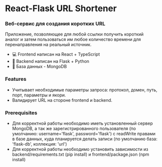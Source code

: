 # React-Flask URL Shortener
### Веб-сервис для создания коротких URL

Приложение, позволяющее для любой ссылки получить короткий аналог и затем пользоваться им любое количество времени для перенаправления на реальный источник.

- 💻 Frontend написан на React + TypeScript
- 🔨 Backend написан на Flask + Python
- 💾 База данных - MongoDB
### Features

- Учитывает необходимые параметры запроса: протокол, домен, путь, порт, параметры и якори.
- Валидирует URL на стороне frontend и backend.
### Prerequisites

- Для корректной работы необходимо иметь установленный сервер MongoDB, а так же зарегистрированного пользователя (по умолчанию: username='flask', password='flask') с readWrite правами в базе данных, куда планируется делать записи (по умолчанию база: 'flask-db', коллекция: 'url')
- Для корректной работы необходимо установить зависимости из backend/requirements.txt (pip install) и frontend/package.json (npm install)
